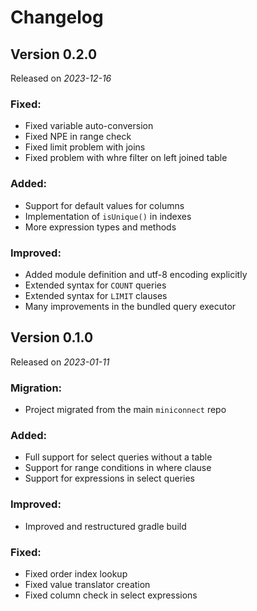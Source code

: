 # Changelog

## Version 0.2.0

Released on *2023-12-16*

### Fixed:

- Fixed variable auto-conversion
- Fixed NPE in range check
- Fixed limit problem with joins
- Fixed problem with whre filter on left joined table

### Added:

- Support for default values for columns
- Implementation of `isUnique()` in indexes
- More expression types and methods

### Improved:

- Added module definition and utf-8 encoding explicitly
- Extended syntax for `COUNT` queries
- Extended syntax for `LIMIT` clauses
- Many improvements in the bundled query executor

## Version 0.1.0

Released on *2023-01-11*

### Migration:

- Project migrated from the main `miniconnect` repo

### Added:

- Full support for select queries without a table
- Support for range conditions in where clause
- Support for expressions in select queries

### Improved:

- Improved and restructured gradle build

### Fixed:

- Fixed order index lookup
- Fixed value translator creation
- Fixed column check in select expressions
